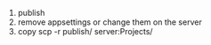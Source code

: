 1. publish
2. remove appsettings or change them on the server
3. copy scp -r publish/ server:Projects/
